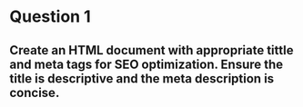 # Question 1
## Create an HTML document with appropriate tittle and meta tags for SEO optimization. Ensure the title is descriptive and the meta description is concise.
